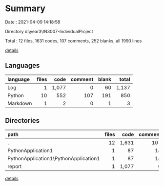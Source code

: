 # Summary

Date : 2021-04-09 14:18:58

Directory d:\year3\IN3007-IndividualProject

Total : 12 files,  1631 codes, 107 comments, 252 blanks, all 1990 lines

[details](details.md)

## Languages
| language | files | code | comment | blank | total |
| :--- | ---: | ---: | ---: | ---: | ---: |
| Log | 1 | 1,077 | 0 | 60 | 1,137 |
| Python | 10 | 552 | 107 | 191 | 850 |
| Markdown | 1 | 2 | 0 | 1 | 3 |

## Directories
| path | files | code | comment | blank | total |
| :--- | ---: | ---: | ---: | ---: | ---: |
| . | 12 | 1,631 | 107 | 252 | 1,990 |
| PythonApplication1 | 1 | 87 | 14 | 42 | 143 |
| PythonApplication1\PythonApplication1 | 1 | 87 | 14 | 42 | 143 |
| report | 1 | 1,077 | 0 | 60 | 1,137 |

[details](details.md)